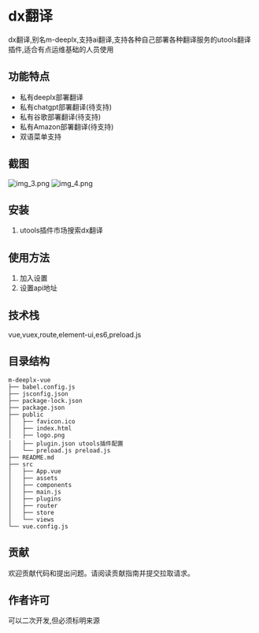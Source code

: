 # dx翻译

dx翻译,别名m-deeplx,支持ai翻译,支持各种自己部署各种翻译服务的utools翻译插件,适合有点运维基础的人员使用

## 功能特点

- 私有deeplx部署翻译
- 私有chatgpt部署翻译(待支持)
- 私有谷歌部署翻译(待支持)
- 私有Amazon部署翻译(待支持)
- 双语菜单支持

## 截图
![img_3.png](https://www.ake1.com/mkoss/2023-07-13/6e67dc21.png)
![img_4.png](https://www.ake1.com/mkoss/2023-07-13/f7db2c8d.png)

## 安装

1. utools插件市场搜索dx翻译

## 使用方法

1. 加入设置
2. 设置api地址

## 技术栈

vue,vuex,route,element-ui,es6,preload.js

## 目录结构

```
m-deeplx-vue
├── babel.config.js
├── jsconfig.json
├── package-lock.json
├── package.json
├── public
│   ├── favicon.ico
│   ├── index.html
│   ├── logo.png
│   ├── plugin.json utools插件配置
│   └── preload.js preload.js
├── README.md
├── src
│   ├── App.vue
│   ├── assets
│   ├── components
│   ├── main.js
│   ├── plugins
│   ├── router
│   ├── store
│   └── views
└── vue.config.js
```

## 贡献

欢迎贡献代码和提出问题。请阅读贡献指南并提交拉取请求。

## 作者许可

可以二次开发,但必须标明来源
